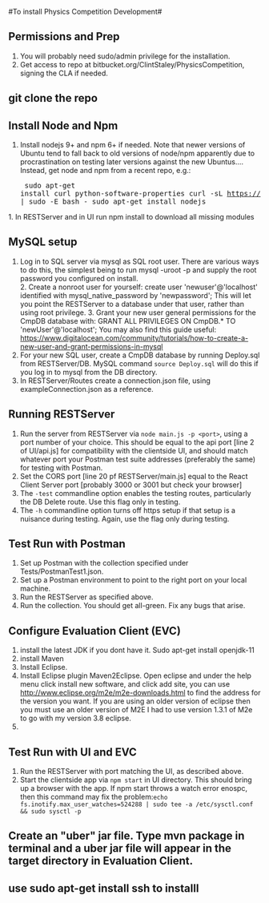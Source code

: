 #To install Physics Competition Development#

## Permissions and Prep

  1. You will probably need sudo/admin privilege for the installation.
  2. Get access to repo at bitbucket.org/ClintStaley/PhysicsCompetition, signing the CLA if needed.

## git clone the repo

## Install Node and Npm
  1. Install nodejs 9+ and npm 6+ if needed.  Note that newer versions of Ubuntu tend to fall back to old versions of node/npm apparently due to procrastination on testing later versions against the new Ubuntus....  Instead, get node and npm from a recent repo, e.g.:<pre>
sudo apt-get install curl python-software-properties
curl -sL https://deb.nodesource.com/setup_current.x | sudo -E bash -
sudo apt-get install nodejs
</pre>
  1. In RESTServer and in UI run npm install to download all missing modules

## MySQL setup
  1. Log in to SQL server via mysql as SQL root user.  There are various ways to do this, the simplest being to run mysql -uroot -p and supply the root password you configured on install.  
	2. Create a nonroot user for yourself: create user 'newuser'@'localhost' identified with mysql_native_password by 'newpassword';  This will let you point the RESTServer to a database under that user, rather than using root privilege.
	3. Grant your new user general permissions for the CmpDB database with: GRANT ALL PRIVILEGES ON CmpDB.* TO 'newUser'@'localhost'; You may also find this guide useful: https://www.digitalocean.com/community/tutorials/how-to-create-a-new-user-and-grant-permissions-in-mysql
  1. For your new SQL user, create a CmpDB database by running Deploy.sql from RESTServer/DB.  MySQL command `source Deploy.sql` will do this if you log in to mysql from the DB directory.
  1. In RESTServer/Routes create a connection.json file, using exampleConnection.json as a reference.

## Running RESTServer
  1. Run the server from RESTServer via `node main.js -p <port>`, using a port number of your choice.  This should be equal to the api port [line 2 of UI/api.js] for compatibility with the clientside UI, and should match whatever port your Postman test suite addresses (preferably the same) for testing with Postman.
  2. Set the CORS port [line 20 pf RESTServer/main.js]
  equal to the React Client Server port [probably 3000 or 3001 but check your browser]
  3. The `-test` commandline option enables the testing routes, particularly the DB Delete route.  Use this flag only in testing.
  4. The `-h` commandline option turns off https setup if that setup is a nuisance during testing.  Again, use the flag only during testing.
  
## Test Run with Postman
  1. Set up Postman with the collection specified under Tests/PostmanTest1.json.
  1. Set up a Postman environment to point to the right port on your local machine.
  1. Run the RESTServer as specified above.
  1. Run the collection.  You should get all-green.  Fix any bugs that arise.

## Configure Evaluation Client (EVC)
  1. install the latest JDK if you dont have it.  Sudo apt-get install openjdk-11
  1. install Maven
  1. Install Eclipse.
  1. Install Eclipse plugin Maven2Eclipse. Open eclipse and under the help menu click install new software, and click add site, you can use http://www.eclipse.org/m2e/m2e-downloads.html to find the address for the version you want.  If you are using an older version of eclipse then you must use an older version of M2E I had to use version 1.3.1 of M2e to go with my version 3.8 eclipse.
  1. <To be filled in>

## Test Run with UI and EVC
1. Run the RESTServer with port matching the UI, as described above.
2. Start the clientside app via `npm start` in UI directory.  This should bring up a browser with the app.  If npm start throws a watch error enospc, then this command may fix the problem:`echo fs.inotify.max_user_watches=524288 | sudo tee -a /etc/sysctl.conf && sudo sysctl -p`
  
## Create an "uber" jar file.  Type mvn package in terminal and a uber jar file will appear in the target directory in Evaluation Client.

## use sudo apt-get install ssh to installl
